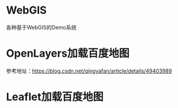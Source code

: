 # WebGIS
各种基于WebGIS的Demo系统


# OpenLayers加载百度地图
参考地址：https://blog.csdn.net/qingyafan/article/details/49403989

# Leaflet加载百度地图
